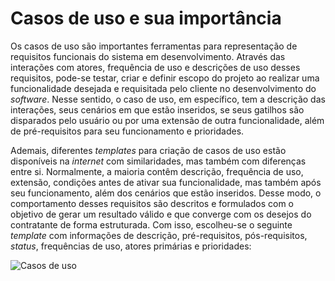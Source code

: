 # Casos de uso e sua importância 
Os casos de uso são importantes ferramentas para representação de requisitos funcionais do sistema em desenvolvimento. Através das interações com atores, frequência de uso e descrições de uso desses requisitos, pode-se testar, criar e definir escopo do projeto ao realizar uma funcionalidade desejada e requisitada pelo cliente no desenvolvimento do _software_. Nesse sentido, o caso de uso, em específico, tem a descrição das interações, seus cenários em que estão inseridos, se seus gatilhos são disparados pelo usuário ou por uma extensão de outra funcionalidade, além de pré-requisitos para seu funcionamento e prioridades.  


Ademais, diferentes _templates_ para criação de casos de uso estão disponíveis na _internet_ com similaridades, mas também com diferenças entre si. Normalmente, a maioria contêm descrição, frequência de uso, extensão, condições antes de ativar sua funcionalidade, mas também após seu funcionamento, além dos cenários que estão inseridos. Desse modo, o comportamento desses requisitos são descritos e formulados com o objetivo de gerar um resultado válido e que converge com os desejos do contratante de forma estruturada. Com isso, escolheu-se o seguinte _template_ com informações de descrição, pré-requisitos, pós-requisitos, _status_, frequências de uso, atores primárias e prioridades: 

![Casos de uso](../Arquivos/cdu_imagem.png)